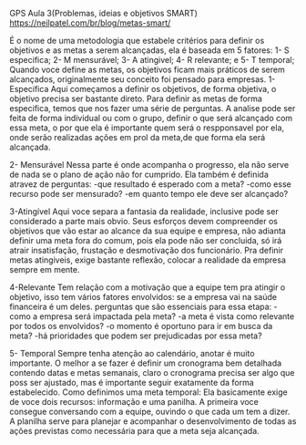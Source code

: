 GPS
Aula 3(Problemas, ideias e objetivos SMART)
https://neilpatel.com/br/blog/metas-smart/

É o nome de uma metodologia que estabele critérios para definir os objetivos e as metas a serem alcançadas, ela é baseada em 5 fatores: 
1- S especifica;
2- M mensurável;
3- A atingivel;
4- R relevante;
e 5- T temporal;
 Quando voce define as metas, os objetivos ficam mais práticos de serem alcançados, originalmente seu conceito foi pensado para empresas.
1- Especifica 
Aqui começamos a definir os objetivos, de forma objetiva, o objetivo precisa ser bastante direto. Para definir as metas de forma especifica, temos que nos fazer uma série de perguntas.
A analise pode ser feita de forma individual ou com o grupo, definir o que será alcançado com essa meta, o por que ela é importante quem será o respponsavel por ela, onde serão realizadas ações em prol da meta,de que forma ela será alcançada.

2- Mensurável
Nessa parte é onde acompanha o progresso, ela não serve de nada se o plano de ação não for cumprido. Ela também é definida atravez de perguntas:
-que resultado é esperado com a meta?
-como esse recurso pode ser mensurado?
-em quanto tempo ele deve ser alcançado?

3-Atingível 
Aqui voce separa a fantasia da realidade, inclusive pode ser considerado a parte mais obvio. Seus esforços devem compreender os objetivos que vão estar ao alcance da sua equipe e empresa, não adianta definir uma meta fora do comum, pois ela pode não ser concluida, só irá atrair insatisfação, frustação e desmotivação dos funcionário.
Pra definir metas atingiveis, exige bastante reflexão, colocar a realidade da empresa sempre em mente.

4-Relevante 
Tem relação com a motivação que a equipe tem pra atingir o objetivo, isso tem vários fatores envolvidos: se a empresa vai na saúde financeira é um deles.
perguntas que são essenciais para essa etapa:
-como a empresa será impactada pela meta? 
-a meta é vista como relevante por todos os envolvidos?
-o momento é oportuno para ir em busca da meta?
-há prioridades que podem ser prejudicadas por essa meta? 

5- Temporal
Sempre tenha atenção ao calendário, anotar é muito importante. O melhor a se fazer é definir um cronograma bem detalhada contendo datas e metas semanais, claro o cronograma precisa ser algo que poss ser ajustado, mas é importante seguir exatamente da forma estabelecido.
Como definimos uma meta temporal:
Ela basicamente exige de voce dois recursos: informação e uma panilha.
A primeira voce consegue conversando com a equipe, ouvindo o que cada um tem a dizer.
A planilha serve para planejar e acompanhar o desenvolvimento de todas as ações previstas como necessária para que a meta seja alcançada.
 

